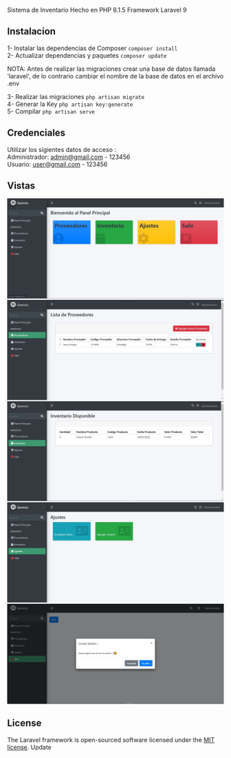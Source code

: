
Sistema de Inventario Hecho en PHP 8.1.5 Framework Laravel 9
<br>
## Instalacion
1- Instalar las dependencias de Composer `````` composer install `````` <br>
2- Actualizar dependencias y paquetes `````` composer update `````` <br>

NOTA: Antes de realizar las migraciones crear una base de datos llamada 'laravel', de lo contrario cambiar el nombre de la base de datos en el archivo .env  <br>

3- Realizar las migraciones  `````` php artisan migrate `````` <br>
4- Generar la Key  `````` php artisan key:generate `````` <br>
5- Compilar `````` php artisan serve `````` <br>


## Credenciales
Utilizar los sigientes datos de acceso : <br>
Administrador: admin@gmail.com - 123456 <br>
Usuario: user@gmail.com - 123456 <br>

## Vistas
![Dashboard](https://github.com/MaironDev/Sistema-de-Inventario-Laravel/blob/main/assets/Dashboard.jpg)<br>
![Proveedores](https://github.com/MaironDev/Sistema-de-Inventario-Laravel/blob/main/assets/Proveedores.jpg)<br>
![Inventario](https://github.com/MaironDev/Sistema-de-Inventario-Laravel/blob/main/assets/Inventario.jpg)<br>
![Ajustes](https://github.com/MaironDev/Sistema-de-Inventario-Laravel/blob/main/assets/Ajustes.jpg)<br>
![Salir](https://github.com/MaironDev/Sistema-de-Inventario-Laravel/blob/main/assets/Salir.jpg)<br>


## License

The Laravel framework is open-sourced software licensed under the [MIT license](https://opensource.org/licenses/MIT).
Update

